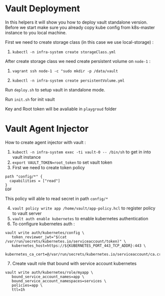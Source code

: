 # Vault Deployment

In this helpers it will show you how to deploy vault standalone version. Before we start make sure you already copy kube config from k8s-master instance to you local machine.

First we need to create storage class (in this case we use local-storage) :

1. `kubectl -n infra-system create storageClass.yml`

After create storage class we need create persistent volume on `node-1` :

1. `vagrant ssh node-1 -c "sudo mkdir -p /data/vault`

2. `kubectl -n infra-system create persistentVolume.yml`

Run `deploy.sh` to setup vault in standalone mode.

Run `init.sh` for init vault

Key and Root token will be avaliable in `playgroud` folder

# Vault Agent Injector

How to create agent injector with vault :
1. `kubectl -n infra-system exec -ti vault-0 -- /bin/sh` to get in into vault instance
2. `export VAULT_TOKEN=root_token` to set vault token
3. First we need to create token policy

```cat <<EOF > /home/vault/app-policy.hcl
path "config/*" {
  capabilities = ["read"]
}
EOF
```

This policy will able to read secret in path `config/*`

4. `vault policy write app /home/vault/app-policy.hcl` to register policy to vault server
5. `vault auth enable kubernetes` to enable kubernetes authentication
6. To configure kubernetes auth :

```
vault write auth/kubernetes/config \
   token_reviewer_jwt="$(cat /var/run/secrets/kubernetes.io/serviceaccount/token)" \
   kubernetes_host=https://${KUBERNETES_PORT_443_TCP_ADDR}:443 \
   kubernetes_ca_cert=@/var/run/secrets/kubernetes.io/serviceaccount/ca.crt
```

7. Create vault role that bound with service account kubernetes
```
vault write auth/kubernetes/role/myapp \
   bound_service_account_names=app \
   bound_service_account_namespaces=services \
   policies=app \
   ttl=1h
```